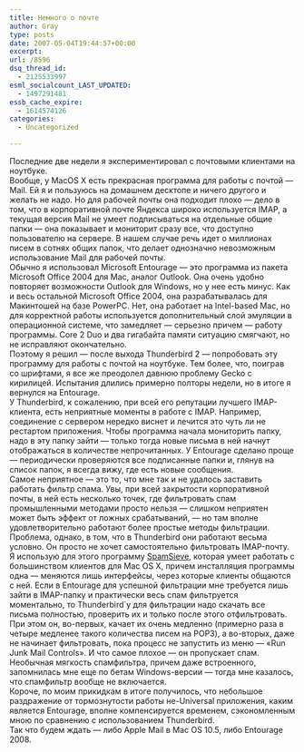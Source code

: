 ```yaml
---
title: Немного о почте
author: Gray
type: posts
date: 2007-05-04T19:44:57+00:00
excerpt:
url: /8596
dsq_thread_id:
  - 2125533997
esml_socialcount_LAST_UPDATED:
  - 1497291481
essb_cache_expire:
  - 1614574126
categories:
  - Uncategorized

---
```








Последние две недели я экспериментировал с почтовыми клиентами на ноутбуке.  
Вообще, у MacOS X есть прекрасная программа для работы с почтой &#8212; Mail. Ей я и пользуюсь на домашнем десктопе и ничего другого и желать не надо. Но для рабочей почты она подходит плохо &#8212; дело в том, что в корпоративной почте Яндекса широко используется IMAP, а текущая версия Mail не умеет подписываться на отдельные общие папки &#8212; она показывает и мониторит сразу все, что доступно пользователю на сервере. В нашем случае речь идет о миллионах писем в сотнях общих папок, что делает однозначно невозможным использование Mail для рабочей почты.  
Обычно я использовал Microsoft Entourage &#8212; это программа из пакета Microsoft Office 2004 для Maс, аналог Outlook. Она очень удобно повторяет возможности Outlook для Windows, но у нее есть минус. Как и весь остальной Microsoft Office 2004, она разрабатывалась для Макинтошей на базе PowerPC. Нет, она работает на Intel-based Mac, но для корректной работы используется дополнительный слой эмуляции в операционной системе, что замедляет &#8212; серьезно причем &#8212; работу программы. Core 2 Duo и два гигабайта памяти ситуацию смягчают, но не исправляют окончательно.  
Поэтому я решил &#8212; после выхода Thunderbird 2 &#8212; попробовать эту программу для работы с почтой на ноутбуке. Тем более, что, поиграв со шрифтами, я все же преодолел давнюю проблему Gecko с кирилицей. Испытания длились примерно полторы недели, но в итоге я вернулся на Entourage.  
У Thunderbird, к сожалению, при всей его репутации лучшего IMAP-клиента, есть неприятные моменты в работе с IMAP. Например, соединение с сервером нередко виснет и лечится это чуть ли не рестартом приложения. Чтобы программа начала мониторить папку, надо в эту папку зайти &#8212; только тогда новые письма в ней начнут отображаться в количестве непрочитанных. У Entourage сделано проще &#8212; периодически проверяются все подписанные папки и, глянув на список папок, я всегда вижу, где есть новые сообщения.  
Самое неприятное &#8212; это то, что мне так и не удалось заставить работать фильтр спама. Увы, при всей закрытости корпоративной почты, в ней есть несколько точек, где фильтровать спам промышленными методами просто нельзя &#8212; слишком неприятен может быть эффект от ложных срабатываний, &#8212; но там вполне удовлетворительно работают более простые методы фильтрации. Проблема, однако, в том, что в Thunderbird они работают весьма условно. Он просто не хочет самостоятельно фильтровать IMAP-почту. Я использую для этого программу <a href="http://www.c-command.com/spamsieve/" target="_blank">SpamSieve</a>, которая умеет работать с большинством клиентов для Mac OS X, причем инсталляция программы одна &#8212; меняются лишь интерфейсы, через которые клиенты общаются с ней. Если в Entourage для успешной фильтрации мне требуется лишь зайти в IMAP-папку и практически весь спам фильтруется моментально, то Thunderbird\`у для фильтрации надо скачать все письма полностью, проверить их и только после этого отфильтровать. При этом он, во-первых, качает их очень медленно (примерно раза в четыре медленее такого количества писем на POP3), а во-вторых, даже не начинает фильтровать, пока процесс не запустить из меню &#8212; &#171;Run Junk Mail Controls&#187;. И что самое плохое &#8212; он пропускает спам. Необычная мягкость спамфильтра, причем даже встроенного, запомнилась мне еще по бетам Windows-версии &#8212; тогда мне казалось, что спамфильтр вообще не включается.  
Короче, по моим прикидкам в итоге получилось, что небольшое раздражение от тормознутости работы не-Universal приложения, каким является Entourage, вполне компенсируется временем, сэкономленным мною по сравнению с использованием Thunderbird.  
Так что будем ждать &#8212; либо Apple Mail в Mac OS 10.5, либо Entourage 2008.